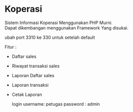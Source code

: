 # Koperasi

Sistem Informasi Koperasi Menggunakan PHP Murni. <br>
Dapat dikembangan menggunakan Framework Yang disukai.


ubah port 3310 ke 330 untuk setelah default

Fitur :

- Daftar sales
- Riwayat transaksi sales
- Laporan Daftar sales
- Laporan transaksi
- Cetak Laporan

  login
  username: petugas
  password : admin
